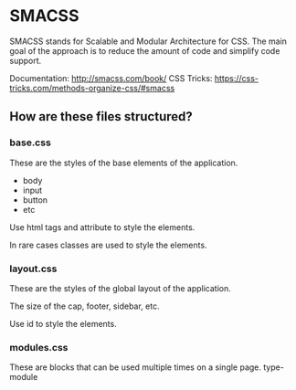 # SMACSS

SMACSS stands for Scalable and Modular Architecture for CSS. The main goal of the approach is to reduce the amount of code and simplify code support.

Documentation: http://smacss.com/book/
CSS Tricks: https://css-tricks.com/methods-organize-css/#smacss

## How are these files structured?

### base.css

These are the styles of the base elements of the application.

- body
- input
- button
- etc

Use html tags and attribute to style the elements.

In rare cases classes are used to style the elements.

### layout.css

These are the styles of the global layout of the application.

The size of the cap, footer, sidebar, etc.

Use id to style the elements.

### modules.css

These are blocks that can be used multiple times on a single page.
type-module


